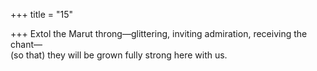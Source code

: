 +++
title = "15"

+++
Extol the Marut throng—glittering, inviting admiration, receiving  the chant—  
(so that) they will be grown fully strong here with us.  